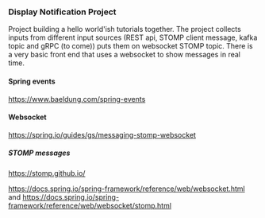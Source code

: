 ### Display Notification Project
Project building a hello world'ish tutorials together. The project collects inputs from different input sources 
(REST api, STOMP client message, kafka topic and gRPC (to come)) puts them on websocket STOMP topic. 
There is a very basic front end that uses a websocket to show messages in real time.

#### Spring events
https://www.baeldung.com/spring-events

#### Websocket
https://spring.io/guides/gs/messaging-stomp-websocket

##### STOMP messages
https://stomp.github.io/

https://docs.spring.io/spring-framework/reference/web/websocket.html
and
https://docs.spring.io/spring-framework/reference/web/websocket/stomp.html


